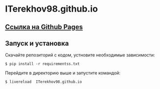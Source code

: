 # ITerekhov98.github.io
## [Ссылка на Github Pages](https://iterekhov98.github.io/) 

## Запуск и установка

Скачайте репозиторий с кодом, устновите необходимые зависимости:
```
$ pip install -r requirementss.txt
```
Перейдите в директорию выше и запустите командой:
```
$ livereload  ITerekhov98.github.io
```
